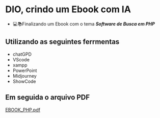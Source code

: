 # DIO, crindo um Ebook com IA
- 💻📚Finalizando um Ebook com o tema ***Software de Busca em PHP***

## Utilizando as seguintes ferrmentas
  - chatGPD
  - VScode
  - xampp
  - PowerPoint
  - Midjourney
  - ShowCode

## Em seguida o arquivo PDF
    
[EBOOK_PHP.pdf](https://github.com/user-attachments/files/20680972/EBOOK_PHP.pdf)

